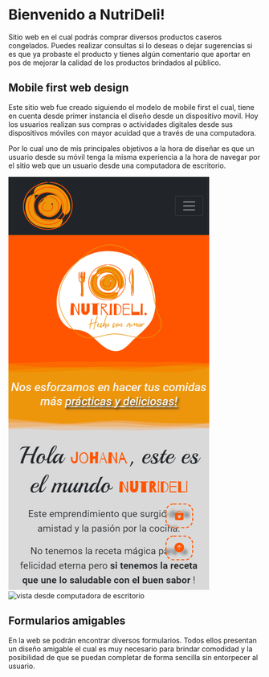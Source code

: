 # Bienvenido a NutriDeli!

Sitio web en el cual podrás comprar diversos productos caseros congelados.
Puedes realizar consultas si lo deseas o dejar sugerencias si es que ya probaste el producto y tienes algún comentario que aportar en pos de mejorar la calidad de los productos brindados al público.


## Mobile first web design
Este sitio web fue creado siguiendo el modelo de mobile first el cual, tiene en cuenta desde primer instancia el diseño desde un dispositivo movil. Hoy los usuarios realizan sus compras o actividades digitales desde sus dispositivos móviles con mayor acuidad que a través de una computadora.

Por lo cual uno de mis principales objetivos a la hora de diseñar es que un usuario desde su móvil tenga la misma experiencia a la hora de navegar por el sitio web que un usuario desde una computadora de escritorio.

<img src="./img/phone.png" alt="vista desde telefono"/>
<img src="./img/wev.png" alt="vista desde computadora de escritorio"/>

## Formularios amigables

En la web se podrán encontrar diversos formularios. Todos ellos presentan un diseño amigable el cual es muy necesario para brindar comodidad y la posibilidad de que se puedan completar de forma sencilla sin entorpecer al usuario.
